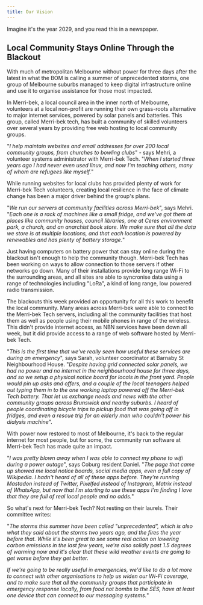 ```yaml
---
title: Our Vision
---
```


Imagine it's the year 2029, and you read this in a newspaper.

## Local Community Stays Online Through the Blackout

With much of metropolitan Melbourne without power for three days after the latest in what the BOM is calling a summer of unprecedented storms, one group of Melbourne suburbs managed to keep digital infrastructure online and use it to organise assistance for those most impacted.

In Merri-bek, a local council area in the inner north of Melbourne, volunteers at a local non-profit are running their own grass-roots alternative to major internet services, powered by solar panels and batteries. This group, called Merri-bek tech, has built a community of skilled volunteers over several years by providing free web hosting to local community groups.

"*I help maintain websites and email addresses for over 200 local community groups, from churches to bowling clubs*" - says Mehri, a volunteer systems administrator with Merri-bek Tech. "*When I started three years ago I had never even used linux, and now I'm teaching others, many of whom are refugees like myself.*"

While running websites for local clubs has provided plenty of work for Merri-bek Tech volunteers, creating local resilience in the face of climate change has been a major driver behind the group's plans.

"*We run our servers at community facilities across Merri-bek*", says Mehri. "*Each one is a rack of machines like a small fridge, and we've got them at places like community houses, council libraries, one at Ceres environment park, a church, and an anarchist book store. We make sure that all the data we store is at multiple locations, and that each location is powered by renewables and has plenty of battery storage.*"

Just having computers on battery power that can stay online during the blackout isn't enough to help the community though. Merri-bek Tech has been working on ways to allow connection to those servers if other networks go down. Many of their installations provide long range Wi-Fi to the surrounding areas, and all sites are able to syncronise data using a range of technologies including "LoRa", a kind of long range, low powered radio transmission.

The blackouts this week provided an opportunity for all this work to benefit the local community. Many areas across Merri-bek were able to connect to the Merri-bek Tech servers, including all the community facilities that host them as well as people using their mobile phones in range of the wireless. This didn't provide internet access, as NBN services have been down all week, but it did provide access to a range of web software hosted by Merri-bek Tech.

"*This is the first time that we've really seen how useful these services are during an emergency*", says Sarah, volunteer coordinator at Barnaby St Neighbourhood House. "*Despite having grid connected solar panels, we had no power and no internet in the neighbourhood house for three days, and so we setup a physical notice board for locals in the front yard. People would pin up asks and offers, and a couple of the local teenagers helped out typing them in to the one working laptop powered off the Merri-bek Tech battery. That let us exchange needs and news with the other community groups across Brunswick and nearby suburbs. I heard of people coordinating bicycle trips to pickup food that was going off in fridges, and even a rescue trip for an elderly man who couldn't power his dialysis machine*".

With power now restored to most of Melbourne, it's back to the regular internet for most people, but for some, the community run software at Merri-bek Tech has made quite an impact.

"*I was pretty blown away when I was able to connect my phone to wifi during a power outage*", says Coburg resident Daniel. "*The page that came up showed me local notice boards, social media apps, even a full copy of Wikipedia. I hadn't heard of all of these apps before. They're running Mastadon instead of Twitter, Pixelfed instead of Instagram, Matrix instead of WhatsApp, but now that I'm starting to use these apps I'm finding I love that they are full of real local people and no adds.*"

So what's next for Merri-bek Tech? Not resting on their laurels. Their committee writes:

"*The storms this summer have been called "unprecedented", which is also what they said about the storms two years ago, and the fires the year before that. While it's been great to see some real action on lowering carbon emissions in the last few years, we're also solidly past 1.5 degrees of warming now and it's clear that these wild weather events are going to get worse before they get better.*

*If we're going to be really useful in emergencies, we'd like to do a lot more to connect with other organisations to help us widen our Wi-Fi coverage, and to make sure that all the community groups that participate in emergency response locally, from food not bombs to the SES, have at least one device that can connect to our messaging systems.*"